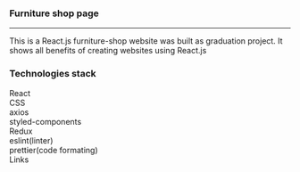 <h3>Furniture shop page</h3>
<hr>

This is a React.js furniture-shop website was built as graduation project. It shows all benefits of creating websites using React.js 

<h3>Technologies stack</h3> 
React <br>
CSS <br>
axios <br>
styled-components <br>
Redux <br>
eslint(linter) <br>
prettier(code formating) <br>
Links <br> <br>

